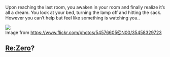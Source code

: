 Upon reaching the last room, you awaken in your room and finally realize it’s all a dream. You look at your bed, turning the lamp off and hitting the sack. However you can’t help but feel like something is watching you..

![](https://www.flickr.com/photos/54576605@N00/35458329723)  
Image from https://www.flickr.com/photos/54576605@N00/35458329723
## [Re:Zero](../README.md)?